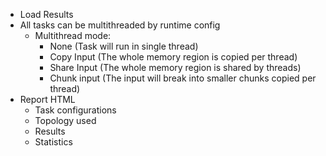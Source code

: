 - Load Results
 - All tasks can be multithreaded by runtime config
   * Multithread mode: 
     * None (Task will run in single thread)
     * Copy Input (The whole memory region is copied per thread)
     * Share Input (The whole memory region is shared by threads)
     * Chunk input (The input will break into smaller chunks copied per thread)
 - Report HTML
   * Task configurations
   * Topology used
   * Results
   * Statistics